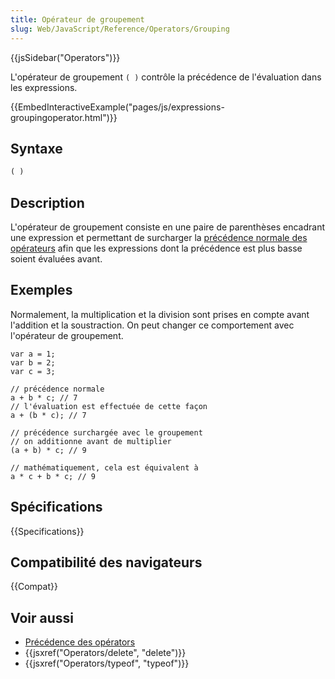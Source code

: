 ```yaml
---
title: Opérateur de groupement
slug: Web/JavaScript/Reference/Operators/Grouping
---
```


{{jsSidebar("Operators")}}

L'opérateur de groupement `( )` contrôle la précédence de l'évaluation dans les expressions.

{{EmbedInteractiveExample("pages/js/expressions-groupingoperator.html")}}

## Syntaxe

```js
( )
```

## Description

L'opérateur de groupement consiste en une paire de parenthèses encadrant une expression et permettant de surcharger la [précédence normale des opérateurs](/fr/docs/JavaScript/Reference/Operateurs/Précédence_des_opérateurs) afin que les expressions dont la précédence est plus basse soient évaluées avant.

## Exemples

Normalement, la multiplication et la division sont prises en compte avant l'addition et la soustraction. On peut changer ce comportement avec l'opérateur de groupement.

```js-nolint
var a = 1;
var b = 2;
var c = 3;

// précédence normale
a + b * c; // 7
// l'évaluation est effectuée de cette façon
a + (b * c); // 7

// précédence surchargée avec le groupement
// on additionne avant de multiplier
(a + b) * c; // 9

// mathématiquement, cela est équivalent à
a * c + b * c; // 9
```

## Spécifications

{{Specifications}}

## Compatibilité des navigateurs

{{Compat}}

## Voir aussi

- [Précédence des opérators](/fr/docs/JavaScript/Reference/Operateurs/Précédence_des_opérateurs)
- {{jsxref("Operators/delete", "delete")}}
- {{jsxref("Operators/typeof", "typeof")}}
